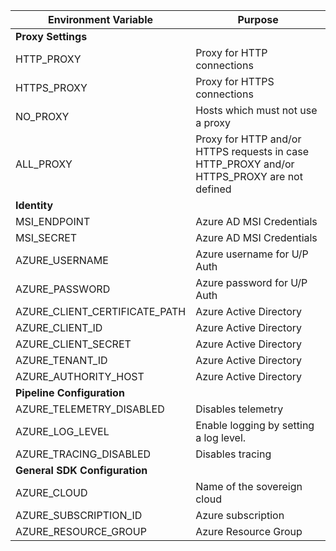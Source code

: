 | Environment Variable          | Purpose                                                                                    |
|-------------------------------|--------------------------------------------------------------------------------------------|
| **Proxy Settings**            |                                                                                            |
| HTTP_PROXY                    | Proxy for HTTP connections                                                                 |
| HTTPS_PROXY                   | Proxy for HTTPS connections                                                                |
| NO_PROXY                      | Hosts which must not use a proxy                                                           |
| ALL_PROXY                     | Proxy for HTTP and/or HTTPS requests in case HTTP_PROXY and/or HTTPS_PROXY are not defined |
| **Identity**                  |                                                                                            |
| MSI_ENDPOINT                  | Azure AD MSI Credentials                                                                   |
| MSI_SECRET                    | Azure AD MSI Credentials                                                                   |
| AZURE_USERNAME                | Azure username for U/P Auth                                                                |
| AZURE_PASSWORD                | Azure password for U/P Auth                                                                |
| AZURE_CLIENT_CERTIFICATE_PATH | Azure Active Directory                                                                     |
| AZURE_CLIENT_ID               | Azure Active Directory                                                                     |
| AZURE_CLIENT_SECRET           | Azure Active Directory                                                                     |
| AZURE_TENANT_ID               | Azure Active Directory                                                                     |
| AZURE_AUTHORITY_HOST          | Azure Active Directory                                                                     |
| **Pipeline Configuration**    |                                                                                            |
| AZURE_TELEMETRY_DISABLED      | Disables telemetry                                                                         |
| AZURE_LOG_LEVEL               | Enable logging by setting a log level.                                                     |
| AZURE_TRACING_DISABLED        | Disables tracing                                                                           |
| **General SDK Configuration** |                                                                                            |
| AZURE_CLOUD                   | Name of the sovereign cloud                                                                |
| AZURE_SUBSCRIPTION_ID         | Azure subscription                                                                         |
| AZURE_RESOURCE_GROUP          | Azure Resource Group                                                                       |
